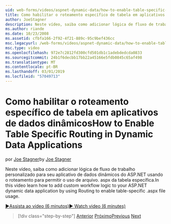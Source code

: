 ```yaml
---
uid: web-forms/videos/aspnet-dynamic-data/how-to-enable-table-specific-routing-in-dynamic-data-applications
title: Como habilitar o roteamento específico de tabela em aplicativos de dados dinâmicos | Microsoft Docs
author: JoeStagner
description: Neste vídeo, saiba como adicionar lógica de fluxo de trabalho personalizado para seu aplicativo de dados dinâmicos do ASP.NET usando o roteamento para permitir o uso de arquivo. aspx da tabela específica.
ms.author: riande
ms.date: 10/23/2008
ms.assetid: cfbfa166-2f92-4f21-889c-95c9bef436cc
msc.legacyurl: /web-forms/videos/aspnet-dynamic-data/how-to-enable-table-specific-routing-in-dynamic-data-applications
msc.type: video
ms.openlocfilehash: 972e7c2812fd300cfd501db1c1adebdedcda0833
ms.sourcegitcommit: 24b1f6decbb17bb22a45166e5fdb0845c65af498
ms.translationtype: MT
ms.contentlocale: pt-BR
ms.lasthandoff: 03/01/2019
ms.locfileid: "57049713"
---
```

<a name="how-to-enable-table-specific-routing-in-dynamic-data-applications"></a><span data-ttu-id="e0c71-103">Como habilitar o roteamento específico de tabela em aplicativos de dados dinâmicos</span><span class="sxs-lookup"><span data-stu-id="e0c71-103">How to Enable Table Specific Routing in Dynamic Data Applications</span></span>
====================
<span data-ttu-id="e0c71-104">por [Joe Stagner](https://github.com/JoeStagner)</span><span class="sxs-lookup"><span data-stu-id="e0c71-104">by [Joe Stagner](https://github.com/JoeStagner)</span></span>

<span data-ttu-id="e0c71-105">Neste vídeo, saiba como adicionar lógica de fluxo de trabalho personalizado para seu aplicativo de dados dinâmicos do ASP.NET usando o roteamento para permitir o uso de arquivo. aspx da tabela específica.</span><span class="sxs-lookup"><span data-stu-id="e0c71-105">In this video learn how to add custom workflow logic to your ASP.NET dynamic data application by using Routing to enable table-specific .aspx file usage.</span></span>

[<span data-ttu-id="e0c71-106">&#9654;Assista ao vídeo (6 minutos)</span><span class="sxs-lookup"><span data-stu-id="e0c71-106">&#9654; Watch video (6 minutes)</span></span>](https://channel9.msdn.com/Blogs/ASP-NET-Site-Videos/how-to-enable-table-specific-routing-in-dynamic-data-applications)

> [!div class="step-by-step"]
> <span data-ttu-id="e0c71-107">[Anterior](enable-in-line-editing-in-aspnet-dynamic-data-applications.md)
> [Próximo](how-to-use-attribute-validation-in-aspnet-dynamic-data-applications.md)</span><span class="sxs-lookup"><span data-stu-id="e0c71-107">[Previous](enable-in-line-editing-in-aspnet-dynamic-data-applications.md)
[Next](how-to-use-attribute-validation-in-aspnet-dynamic-data-applications.md)</span></span>
